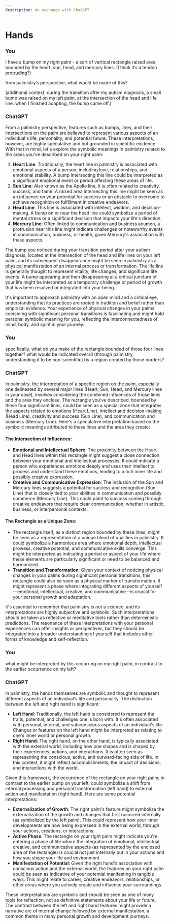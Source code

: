 ```yaml
---
description: An exchange with ChatGPT
---
```


# Hands

### You

I have a bump on my right palm - a sort of vertical rectangle raised area, bounded by the heart, sun, head, and mercury lines. (I think it’s a tendon protruding?)

from palmistry’s perspective, what would be made of this?

(additional context: during the transition after my autism diagnosis, a small bump was raised on my left palm, at the intersection of the head and life line. when I finished adapting, the bump came off.)

### ChatGPT

From a palmistry perspective, features such as bumps, lines, and their intersections on the palm are believed to represent various aspects of an individual's life, personality, and potential future. These interpretations, however, are highly speculative and not grounded in scientific evidence. With that in mind, let's explore the symbolic meanings in palmistry related to the areas you've described on your right palm:

1. **Heart Line**: Traditionally, the heart line in palmistry is associated with emotional aspects of a person, including love, relationships, and emotional stability. A bump intersecting this line could be interpreted as a significant emotional event or period affecting these areas of life.
2. **Sun Line**: Also known as the Apollo line, it is often related to creativity, success, and fame. A raised area intersecting this line might be seen as an influence on your potential for success or an obstacle to overcome to achieve recognition or fulfillment in creative endeavors.
3. **Head Line**: This line is associated with intellect, wisdom, and decision-making. A bump on or near the head line could symbolize a period of mental stress or a significant decision that impacts your life's direction.
4. **Mercury Line**: Often linked to communication and business acumen, a protrusion near this line might indicate challenges or noteworthy events in communication, business, or health, given Mercury's association with these aspects.

The bump you noticed during your transition period after your autism diagnosis, located at the intersection of the head and life lines on your left palm, and its subsequent disappearance might be seen in palmistry as a physical manifestation of an internal process or transformation. The life line is generally thought to represent vitality, life changes, and significant life events. A bump appearing and then disappearing at a critical juncture of your life might be interpreted as a temporary challenge or period of growth that has been resolved or integrated into your being.

It's important to approach palmistry with an open mind and a critical eye, understanding that its practices are rooted in tradition and belief rather than empirical evidence. Your experience of physical changes in your palms coinciding with significant personal transitions is fascinating and might hold personal symbolic meaning for you, reflecting the interconnectedness of mind, body, and spirit in your journey.

### You

specifically, what do you make of the rectangle bounded of those four lines together? what would be indicated overall (through palmistry, understanding it to be non-scientific) by a region created by those borders?

### ChatGPT

In palmistry, the interpretation of a specific region on the palm, especially one delineated by several major lines (Heart, Sun, Head, and Mercury lines in your case), involves considering the combined influences of those lines and the area they enclose. The rectangle you've described, bounded by these four significant lines, could be seen as a special zone that integrates the aspects related to emotions (Heart Line), intellect and decision-making (Head Line), creativity and success (Sun Line), and communication and business (Mercury Line). Here's a speculative interpretation based on the symbolic meanings attributed to these lines and the area they create:

#### The Intersection of Influences:

* **Emotional and Intellectual Sphere**: The proximity between the Heart and Head lines within this rectangle might suggest a close connection between your emotional and intellectual processes. It could indicate a person who experiences emotions deeply and uses their intellect to process and understand these emotions, leading to a rich inner life and possibly creative expression.
* **Creative and Communicative Expression**: The inclusion of the Sun and Mercury lines suggests a potential for success and recognition (Sun Line) that is closely tied to your abilities in communication and possibly commerce (Mercury Line). This could point to success coming through creative endeavors that require clear communication, whether in artistic, business, or interpersonal contexts.

#### The Rectangle as a Unique Zone:

* The rectangle itself, as a distinct region bounded by these lines, might be seen as a representation of a unique blend of qualities in palmistry. It could symbolize a harmonious area where emotional depth, intellectual prowess, creative potential, and communicative skills converge. This might be interpreted as indicating a period or aspect of your life where these elements are particularly significant or need to be balanced and harmonized.
* **Transition and Transformation**: Given your context of noticing physical changes in your palms during significant personal transitions, this rectangle could also be seen as a physical marker of transformation. It might represent a phase where integrating different aspects of yourself—emotional, intellectual, creative, and communicative—is crucial for your personal growth and adaptation.

It's essential to remember that palmistry is not a science, and its interpretations are highly subjective and symbolic. Such interpretations should be taken as reflective or meditative tools rather than deterministic predictions. The resonance of these interpretations with your personal experiences can offer insights or perspectives, but they should be integrated into a broader understanding of yourself that includes other forms of knowledge and self-reflection.

### You

what might be interpreted by this occurring on my right palm, in contrast to the earlier occurrence on my left?

### ChatGPT

In palmistry, the hands themselves are symbolic and thought to represent different aspects of an individual's life and personality. The distinction between the left and right hand is significant:

* **Left Hand**: Traditionally, the left hand is considered to represent the traits, potential, and challenges one is born with. It's often associated with personal, internal, and subconscious aspects of an individual's life. Changes or features on the left hand might be interpreted as relating to one's inner world or personal growth.
* **Right Hand**: The right hand, on the other hand, is typically associated with the external world, including how one shapes and is shaped by their experiences, actions, and interactions. It is often seen as representing the conscious, active, and outward-facing side of life. In this context, it might reflect accomplishments, the impact of decisions, and interactions with the world.

Given this framework, the occurrence of the rectangle on your right palm, in contrast to the earlier bump on your left, could symbolize a shift from internal processing and personal transformation (left hand) to external action and manifestation (right hand). Here are some potential interpretations:

* **Externalization of Growth**: The right palm's feature might symbolize the externalization of the growth and changes that first occurred internally (as symbolized by the left palm). This could represent how your inner developments are now being expressed in the external world, through your actions, creations, or interactions.
* **Active Phase**: The rectangle on your right palm might indicate you're entering a phase of life where the integration of emotional, intellectual, creative, and communicative aspects (as represented by the enclosed area of the rectangle) is crucial not just internally but in your actions and how you shape your life and environment.
* **Manifestation of Potential**: Given the right hand's association with conscious action and the external world, the features on your right palm could be seen as indicative of your potential manifesting in tangible ways. This might relate to career, creative endeavors, relationships, or other areas where you actively create and influence your surroundings.

These interpretations are symbolic and should be seen as one of many tools for reflection, not as definitive statements about your life or future. The contrast between the left and right hand features might provide a narrative arc of internal change followed by external manifestation, a common theme in many personal growth and development journeys.
